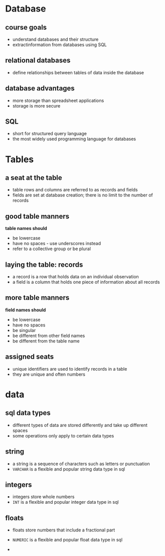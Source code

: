 # Database
## course goals
- understand databases and their structure
- extractinformation from databases using SQL

## relational databases
- define relationships between tables of data inside the database

## database advantages
- more storage than spreadsheet applications
- storage is more secure

## SQL
- short for structured query language
- the most widely used programming language for databases

# Tables
## a seat at the table
- table rows and columns are referred to as records and fields
- fields are set at database creation; there is no limit to the number of records

## good table manners
__table names should__
- be lowercase
- have no spaces - use underscores instead
- refer to a collective group or be plural

## laying the table: records
- a record is a row that holds data on an individual observation
- a field is a column that holds one piece of information about all records

## more table manners
__field names should__
- be lowercase
- have no spaces
- be singular
- be different from other field names
- be different from the table name

## assigned seats
- unique identifiers are used to identify records in a table
- they are unique and often numbers

# data
## sql data types
- different types of data are stored differently and take up different spaces
- some operations only apply to certain data types

## string
- a string is a sequence of characters such as letters or punctuation
- `VARCHAR` is a flexible and popular string data type in sql

## integers
- integers store whole numbers
- `INT` is a flexible and popular integer data type in sql

## floats
- floats store numbers that include a fractional part
- `NUMERIC` is a flexible and popular float data type in sql

- 

